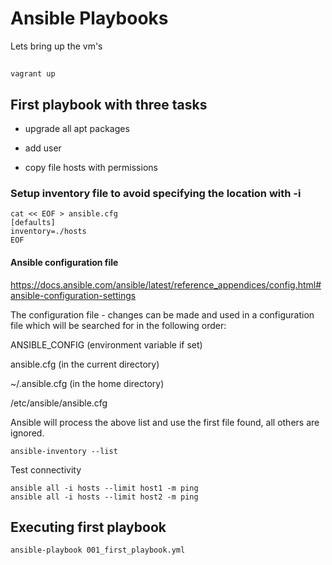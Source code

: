 # Ansible Playbooks


Lets bring up the vm's
##
    vagrant up

## First playbook with three tasks
- upgrade all apt packages
* add user
+ copy file hosts with permissions

### Setup inventory file to avoid specifying the location with -i

```
cat << EOF > ansible.cfg
[defaults]
inventory=./hosts
EOF
```

#### Ansible configuration file

https://docs.ansible.com/ansible/latest/reference_appendices/config.html#ansible-configuration-settings

The configuration file - changes can be made and used in a configuration file which will be searched for in the following order:

ANSIBLE_CONFIG (environment variable if set)

ansible.cfg (in the current directory)

~/.ansible.cfg (in the home directory)

/etc/ansible/ansible.cfg

Ansible will process the above list and use the first file found, all others are ignored.

```
ansible-inventory --list
```

Test connectivity

```
ansible all -i hosts --limit host1 -m ping
ansible all -i hosts --limit host2 -m ping
```


## Executing first playbook
```
ansible-playbook 001_first_playbook.yml
```
